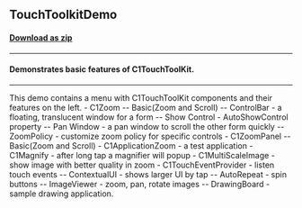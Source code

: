 ## TouchToolkitDemo
#### [Download as zip](https://minhaskamal.github.io/DownGit/#/home?url=https://github.com/GrapeCity/ComponentOne-WinForms-Samples/tree/master/NetFramework\TouchToolkit\VB\TouchToolkitDemo)
____
#### Demonstrates basic features of C1TouchToolKit.
____
This demo contains a menu with C1TouchToolKit components and their features on the left. - C1Zoom -- Basic(Zoom and Scroll) -- ControlBar - a floating, translucent window for a form -- Show Control - AutoShowControl property -- Pan Window - a pan window to scroll the other form quickly -- ZoomPolicy - customize zoom policy for specific controls - C1ZoomPanel -- Basic(Zoom and Scroll) - C1ApplicationZoom - a test application - C1Magnify - after long tap a magnifier will popup - C1MultiScaleImage - show image with better quality in zoom - C1TouchEventProvider - listen touch events -- ContextualUI - shows larger UI by tap -- AutoRepeat - spin buttons -- ImageViewer - zoom, pan, rotate images -- DrawingBoard - sample drawing application. 



